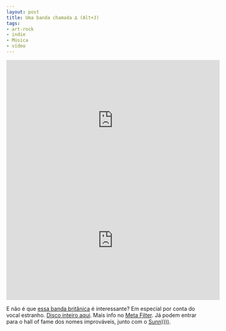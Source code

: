 ```yaml
---
layout: post
title: Uma banda chamada ∆ (Alt+J)
tags:
- art-rock
- indie
- Música
- vídeo
---
```


<iframe width="560" height="315" src="http://www.youtube.com/embed/5Iu8_lV275o" frameborder="0" allowfullscreen></iframe>

<iframe width="560" height="315" src="http://www.youtube.com/embed/rVeMiVU77wo" frameborder="0" allowfullscreen></iframe>

E não é que [essa banda britânica](http://altjband.com) é interessante? Em especial por conta do vocal estranho. [Disco inteiro aqui](https://soundcloud.com/alt-j/). Mais info no [Meta Filter](http://www.metafilter.com/121298/pronounced-AltJ-Mac-users-will-get-it). Já podem entrar para o hall of fame dos nomes improváveis, junto com o [Sunn))))](http://en.wikipedia.org/wiki/Sunn_(band)).